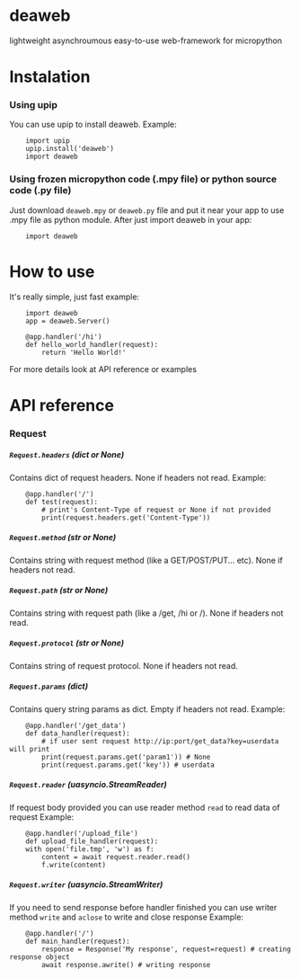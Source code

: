 # deaweb
lightweight asynchroumous easy-to-use web-framework for micropython

# Instalation 
### Using upip
You can use upip to install deaweb. Example: 
```
    import upip
    upip.install('deaweb')
    import deaweb
```
### Using frozen micropython code (.mpy file) or python source code (.py file)
Just download `deaweb.mpy` or `deaweb.py` file and put it near your app to use .mpy file as python module.
After just import deaweb in your app:
```
    import deaweb
```
# How to use
It's really simple, just fast example:
```
    import deaweb
    app = deaweb.Server()

    @app.handler('/hi')
    def hello_world_handler(request):
        return 'Hello World!'
```
For more details look at API reference or examples

# API reference
### Request
##### **`Request.headers`** _(dict or None)_
Contains dict of request headers. None if headers not read.
Example:
```
    @app.handler('/')
    def test(request):
        # print's Content-Type of request or None if not provided
        print(request.headers.get('Content-Type'))
 ```       
##### **`Request.method`** _(str or None)_
Contains string with request method (like a GET/POST/PUT... etc). None if headers not read.

##### **`Request.path`** _(str or None)_
Contains string with request path (like a /get, /hi or /). None if headers not read.

##### **`Request.protocol`** _(str or None)_
Contains string of request protocol. None if headers not read.

##### **`Request.params`** _(dict)_
Contains query string params as dict. Empty if headers not read.
Example:
```
    @app.handler('/get_data')
    def data_handler(request):
        # if user sent request http://ip:port/get_data?key=userdata will print
        print(request.params.get('param1')) # None
        print(request.params.get('key')) # userdata
```
##### **`Request.reader`** _(uasyncio.StreamReader)_
If request body provided you can use reader method `read` to read data of request
Example:
```
    @app.handler('/upload_file')
    def upload_file_handler(request):
    with open('file.tmp', 'w') as f:
        content = await request.reader.read()
        f.write(content)
```
##### **`Request.writer`** _(uasyncio.StreamWriter)_
If you need to send response before handler finished you can use writer method `write` and `aclose` to write and close response
Example:
```
    @app.handler('/')
    def main_handler(request):
        response = Response('My response', request=request) # creating response object
        await response.awrite() # writing response
```
